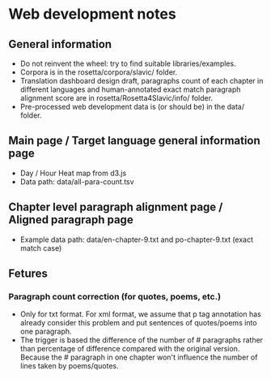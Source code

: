 # Web development notes
## General information	
- Do not reinvent the wheel: try to find suitable libraries/examples.   
- Corpora is in the rosetta/corpora/slavic/ folder.  
- Translation dashboard design draft, paragraphs count of each chapter in different languages and human-annotated exact match paragraph alignment score are in rosetta/Rosetta4Slavic/info/ folder.  
- Pre-processed web development data is (or should be) in the data/ folder.  
## Main page / Target language general information page
- Day / Hour Heat map from d3.js  
- Data path: data/all-para-count.tsv  
## Chapter level paragraph alignment page / Aligned paragraph page
- Example data path: data/en-chapter-9.txt and po-chapter-9.txt (exact match case)
## Fetures
### Paragraph count correction (for quotes, poems, etc.)
- Only for txt format. For xml format, we assume that p tag annotation has already consider this problem and put sentences of quotes/poems into one paragraph.
- The trigger is based the difference of the number of # paragraphs rather than percentage of difference compared with the original version.
Because the # paragraph in one chapter won't influence the number of lines taken by poems/quotes.
